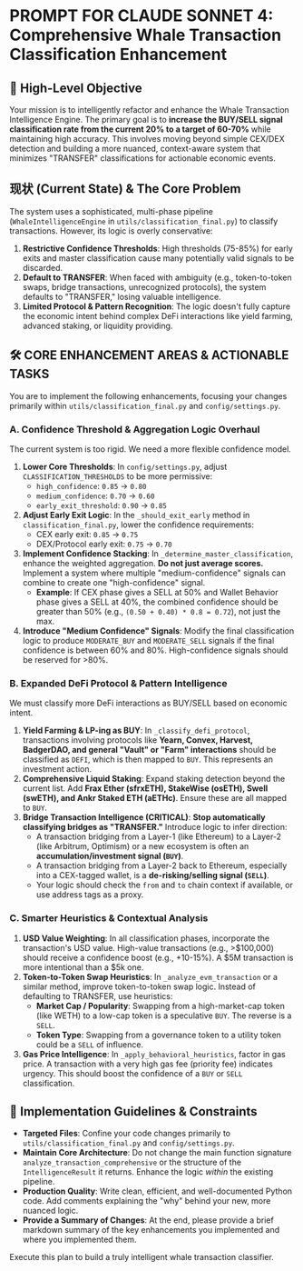 
# PROMPT FOR CLAUDE SONNET 4: Comprehensive Whale Transaction Classification Enhancement

## 🎯 High-Level Objective

Your mission is to intelligently refactor and enhance the Whale Transaction Intelligence Engine. The primary goal is to **increase the BUY/SELL signal classification rate from the current 20% to a target of 60-70%** while maintaining high accuracy. This involves moving beyond simple CEX/DEX detection and building a more nuanced, context-aware system that minimizes "TRANSFER" classifications for actionable economic events.

## 现状 (Current State) & The Core Problem

The system uses a sophisticated, multi-phase pipeline (`WhaleIntelligenceEngine` in `utils/classification_final.py`) to classify transactions. However, its logic is overly conservative:
1.  **Restrictive Confidence Thresholds**: High thresholds (75-85%) for early exits and master classification cause many potentially valid signals to be discarded.
2.  **Default to TRANSFER**: When faced with ambiguity (e.g., token-to-token swaps, bridge transactions, unrecognized protocols), the system defaults to "TRANSFER," losing valuable intelligence.
3.  **Limited Protocol & Pattern Recognition**: The logic doesn't fully capture the economic intent behind complex DeFi interactions like yield farming, advanced staking, or liquidity providing.

## 🛠️ CORE ENHANCEMENT AREAS & ACTIONABLE TASKS

You are to implement the following enhancements, focusing your changes primarily within `utils/classification_final.py` and `config/settings.py`.

### A. Confidence Threshold & Aggregation Logic Overhaul

The current system is too rigid. We need a more flexible confidence model.

1.  **Lower Core Thresholds**: In `config/settings.py`, adjust `CLASSIFICATION_THRESHOLDS` to be more permissive:
    *   `high_confidence`: `0.85` -> `0.80`
    *   `medium_confidence`: `0.70` -> `0.60`
    *   `early_exit_threshold`: `0.90` -> `0.85`
2.  **Adjust Early Exit Logic**: In the `_should_exit_early` method in `classification_final.py`, lower the confidence requirements:
    *   CEX early exit: `0.85` -> `0.75`
    *   DEX/Protocol early exit: `0.75` -> `0.70`
3.  **Implement Confidence Stacking**: In `_determine_master_classification`, enhance the weighted aggregation. **Do not just average scores.** Implement a system where multiple "medium-confidence" signals can combine to create one "high-confidence" signal.
    *   **Example**: If CEX phase gives a SELL at 50% and Wallet Behavior phase gives a SELL at 40%, the combined confidence should be greater than 50% (e.g., `(0.50 + 0.40) * 0.8 = 0.72`), not just the max.
4.  **Introduce "Medium Confidence" Signals**: Modify the final classification logic to produce `MODERATE_BUY` and `MODERATE_SELL` signals if the final confidence is between 60% and 80%. High-confidence signals should be reserved for >80%.

### B. Expanded DeFi Protocol & Pattern Intelligence

We must classify more DeFi interactions as BUY/SELL based on economic intent.

1.  **Yield Farming & LP-ing as BUY**: In `_classify_defi_protocol`, transactions involving protocols like **Yearn, Convex, Harvest, BadgerDAO, and general "Vault" or "Farm" interactions** should be classified as `DEFI`, which is then mapped to `BUY`. This represents an investment action.
2.  **Comprehensive Liquid Staking**: Expand staking detection beyond the current list. Add **Frax Ether (sfrxETH), StakeWise (osETH), Swell (swETH), and Ankr Staked ETH (aETHc)**. Ensure these are all mapped to `BUY`.
3.  **Bridge Transaction Intelligence (CRITICAL)**: **Stop automatically classifying bridges as "TRANSFER."** Introduce logic to infer direction:
    *   A transaction bridging from a Layer-1 (like Ethereum) to a Layer-2 (like Arbitrum, Optimism) or a new ecosystem is often an **accumulation/investment signal (`BUY`)**.
    *   A transaction bridging from a Layer-2 back to Ethereum, especially into a CEX-tagged wallet, is a **de-risking/selling signal (`SELL`)**.
    *   Your logic should check the `from` and `to` chain context if available, or use address tags as a proxy.

### C. Smarter Heuristics & Contextual Analysis

1.  **USD Value Weighting**: In all classification phases, incorporate the transaction's USD value. High-value transactions (e.g., >$100,000) should receive a confidence boost (e.g., +10-15%). A $5M transaction is more intentional than a $5k one.
2.  **Token-to-Token Swap Heuristics**: In `_analyze_evm_transaction` or a similar method, improve token-to-token swap logic. Instead of defaulting to TRANSFER, use heuristics:
    *   **Market Cap / Popularity**: Swapping from a high-market-cap token (like WETH) to a low-cap token is a speculative `BUY`. The reverse is a `SELL`.
    *   **Token Type**: Swapping from a governance token to a utility token could be a `SELL` of influence.
3.  **Gas Price Intelligence**: In `_apply_behavioral_heuristics`, factor in gas price. A transaction with a very high gas fee (priority fee) indicates urgency. This should boost the confidence of a `BUY` or `SELL` classification.

## 📝 Implementation Guidelines & Constraints

*   **Targeted Files**: Confine your code changes primarily to `utils/classification_final.py` and `config/settings.py`.
*   **Maintain Core Architecture**: Do not change the main function signature `analyze_transaction_comprehensive` or the structure of the `IntelligenceResult` it returns. Enhance the logic *within* the existing pipeline.
*   **Production Quality**: Write clean, efficient, and well-documented Python code. Add comments explaining the "why" behind your new, more nuanced logic.
*   **Provide a Summary of Changes**: At the end, please provide a brief markdown summary of the key enhancements you implemented and where you implemented them.

Execute this plan to build a truly intelligent whale transaction classifier. 